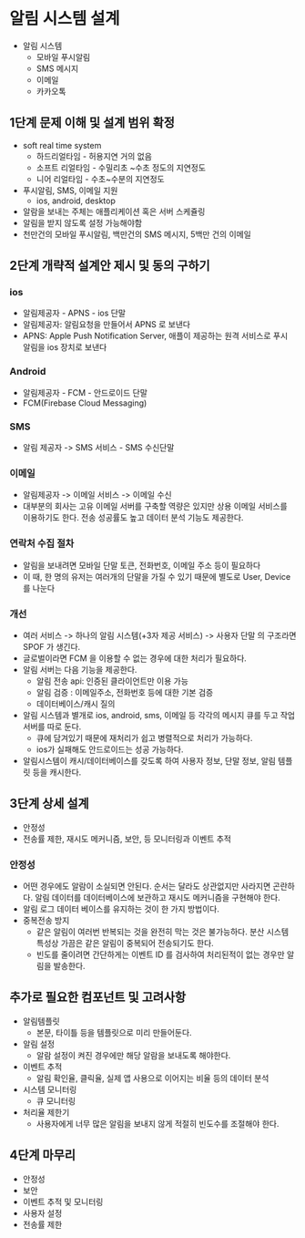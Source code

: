 # 알림 시스템 설계
* 알림 시스템
  * 모바일 푸시알림
  * SMS 메시지
  * 이메일
  * 카카오톡

## 1단계 문제 이해 및 설계 범위 확정
* soft real time system
  * 하드리얼타임 - 허용지연 거의 없음
  * 소프트 리얼타임 - 수밀리초 ~수초 정도의 지연정도
  * 니어 리얼타임 - 수초~수분의 지연정도
* 푸시알림, SMS, 이메일 지원
  * ios, android, desktop
* 알람을 보내는 주체는 애플리케이션 혹은 서버 스케쥴링
* 알림을 받지 않도록 설정 가능해야함
* 천만건의 모바일 푸시알림, 백만건의 SMS 메시지, 5백만 건의 이메일

## 2단계 개략적 설계안 제시 및 동의 구하기

### ios
* 알림제공자 - APNS - ios 단말
* 알림제공자: 알림요청을 만들어서 APNS 로 보낸다
* APNS: Apple Push Notification Server, 애플이 제공하는 원격 서비스로 푸시 알림을 ios 장치로 보낸다

### Android
* 알림제공자 - FCM - 안드로이드 단말
* FCM(Firebase Cloud Messaging)

### SMS
* 알림 제공자 -> SMS 서비스 - SMS 수신단말

### 이메일
* 알림제공자 -> 이메일 서비스 -> 이메일 수신
* 대부분의 회사는 고유 이메일 서버를 구축할 역량은 있지만 상용 이메일 서비스를 이용하기도 한다. 전송 성공률도 높고 데이터 분석 기능도 제공한다.

### 연락처 수집 절차
* 알림을 보내려면 모바일 단말 토큰, 전화번호, 이메일 주소 등이 필요하다
* 이 때, 한 명의 유저는 여러개의 단말을 가질 수 있기 때문에 별도로 User, Device 를 나눈다

### 개선
* 여러 서비스 -> 하나의 알림 시스템(+3자 제공 서비스) -> 사용자 단말
의 구조라면 SPOF 가 생긴다.
* 글로벌이라면 FCM 을 이용할 수 없는 경우에 대한 처리가 필요하다.
* 알림 서버는 다음 기능을 제공한다.
  * 알림 전송 api: 인증된 클라이언트만 이용 가능
  * 알림 검증 : 이메일주소, 전화번호 등에 대한 기본 검증
  * 데이터베이스/캐시 질의
* 알림 시스템과 별개로 ios, android, sms, 이메일 등 각각의 메시지 큐를 두고 작업 서버를 따로 둔다.
  * 큐에 담겨있기 때문에 재처리가 쉽고 병렬적으로 처리가 가능하다.
  * ios가 실패해도 안드로이드는 성공 가능하다.
* 알림시스템이 캐시/데이터베이스를 갖도록 하여 사용자 정보, 단말 정보, 알림 템플릿 등을 캐시한다.

## 3단계 상세 설계
* 안정성
* 전송률 제한, 재시도 메커니즘, 보안, 등 모니터링과 이벤트 추적

### 안정성
* 어떤 경우에도 알람이 소실되면 안된다. 순서는 달라도 상관없지만 사라지면 곤란하다. 알림 데이터를 데이터베이스에 보관하고 재시도 메커니즘을 구현해야 한다.
* 알림 로그 데이터 베이스를 유지하는 것이 한 가지 방법이다.
* 중복전송 방지
  * 같은 알림이 여러번 반복되는 것을 완전히 막는 것은 불가능하다. 분산 시스템 특성상 가끔은 같은 알림이 중복되어 전송되기도 한다.
  * 빈도를 줄이려면 간단하게는 이벤트 ID 를 검사하여 처리된적이 없는 경우만 알림을 발송한다.

## 추가로 필요한 컴포넌트 및 고려사항
* 알림템플릿
  * 본문, 타이틀 등을 템플릿으로 미리 만들어둔다.
* 알림 설정
  * 알람 설정이 켜진 경우에만 해당 알람을 보내도록 해야한다.
* 이벤트 추적
  * 알림 확인율, 클릭율, 실제 앱 사용으로 이어지는 비율 등의 데이터 분석
* 시스템 모니터링
  * 큐 모니터링
* 처리율 제한기
  * 사용자에게 너무 많은 알림을 보내지 않게 적절히 빈도수를 조절해야 한다.

## 4단계 마무리
* 안정성
* 보안
* 이벤트 추적 및 모니터링
* 사용자 설정
* 전송률 제한
